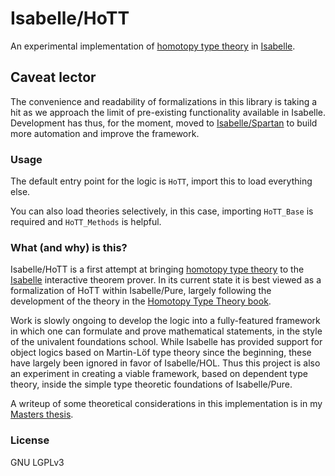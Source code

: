 # Isabelle/HoTT

An experimental implementation of [homotopy type theory](https://en.wikipedia.org/wiki/Homotopy_type_theory) in [Isabelle](https://isabelle.in.tum.de/).

## Caveat lector
The convenience and readability of formalizations in this library is taking a hit as we approach the limit of pre-existing functionality available in Isabelle.
Development has thus, for the moment, moved to [Isabelle/Spartan](https://github.com/jaycech3n/Isabelle-Spartan) to build more automation and improve the framework.

### Usage

The default entry point for the logic is `HoTT`, import this to load everything else.

You can also load theories selectively, in this case, importing `HoTT_Base` is required and `HoTT_Methods` is helpful.

### What (and why) is this?

Isabelle/HoTT is a first attempt at bringing [homotopy type theory](https://en.wikipedia.org/wiki/Homotopy_type_theory) to the [Isabelle](https://isabelle.in.tum.de/) interactive theorem prover.
In its current state it is best viewed as a formalization of HoTT within Isabelle/Pure, largely following the development of the theory in the [Homotopy Type Theory book](https://homotopytypetheory.org/book/).

Work is slowly ongoing to develop the logic into a fully-featured framework in which one can formulate and prove mathematical statements, in the style of the univalent foundations school.
While Isabelle has provided support for object logics based on Martin-Löf type theory since the beginning, these have largely been ignored in favor of Isabelle/HOL.
Thus this project is also an experiment in creating a viable framework, based on dependent type theory, inside the simple type theoretic foundations of Isabelle/Pure.

A writeup of some theoretical considerations in this implementation is in my [Masters thesis](https://arxiv.org/abs/1911.00399).

### License

GNU LGPLv3
